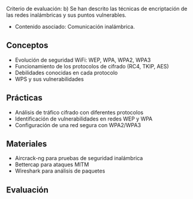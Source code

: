 Criterio de evaluación:
b) Se han descrito las técnicas de encriptación de las redes inalámbricas y sus puntos vulnerables.

- Contenido asociado: Comunicación inalámbrica.

## Conceptos
- Evolución de seguridad WiFi: WEP, WPA, WPA2, WPA3
- Funcionamiento de los protocolos de cifrado (RC4, TKIP, AES)
- Debilidades conocidas en cada protocolo
- WPS y sus vulnerabilidades

## Prácticas
- Análisis de tráfico cifrado con diferentes protocolos
- Identificación de vulnerabilidades en redes WEP y WPA
- Configuración de una red segura con WPA2/WPA3

## Materiales
- Aircrack-ng para pruebas de seguridad inalámbrica
- Bettercap para ataques MITM
- Wireshark para análisis de paquetes

## Evaluación